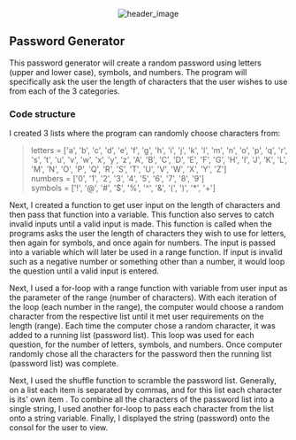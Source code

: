 <p align="center">
  <img src="https://i.imgur.com/HDtcLAz.png" alt="header_image"/>
</p>

<h2>Password Generator</h2>

This password generator will create a random password using letters (upper and lower case), symbols, and numbers. The program will specifically ask the user the length of characters that the user wishes to use from each of the 3 categories.

<h3>Code structure</h3>

I created 3 lists where the program can randomly choose characters from:
>letters = ['a', 'b', 'c', 'd', 'e', 'f', 'g', 'h', 'i', 'j', 'k', 'l', 'm', 'n', 'o', 'p', 'q', 'r', 's', 't', 'u', 'v', 'w', 'x', 'y', 'z', 'A', 'B', 'C', 'D', 'E', 'F', 'G', 'H', 'I', 'J', 'K', 'L', 'M', 'N', 'O', 'P', 'Q', 'R', 'S', 'T', 'U', 'V', 'W', 'X', 'Y', 'Z'] </br>
>numbers = ['0', '1', '2', '3', '4', '5', '6', '7', '8', '9']</br>
>symbols = ['!', '@', '#', '$', '%', '^', '&', '(', ')', '*', '+']</br>

Next, I created a function to get user input on the length of characters and then pass that function into a variable. This function also serves to catch invalid inputs until a valid input is made. This function is called when the programs asks the user the length of characters they wish to use for letters, then again for symbols, and once again for numbers. The input is passed into a variable which will later be used in a range function. If input is invalid such as a negative number or something other than a number, it would loop the question until a valid input is entered. 

Next, I used a for-loop with a range function with variable from user input as the parameter of the range (number of characters). With each iteration of the loop (each number in the range), the computer would choose a random character from the respective list until it met user requirements on the length (range). Each time the computer chose a random character, it was added to a running list (password list). This loop was used for each question, for the number of letters, symbols, and numbers. Once computer randomly chose all the characters for the password then the running list (password list) was complete.

Next, I used the shuffle function to scramble the password list. Generally, on a list each item is separated by commas, and for this list each character is its' own item . To combine all the characters of the password list into a single string, I used another for-loop to pass each character from the list onto a string variable. Finally, I displayed the string (password) onto the consol for the user to view.  
